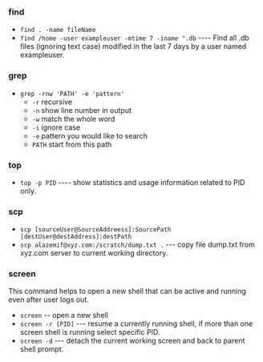 ### find
- `find . -name fileName` 
- `find /home -user exampleuser -mtime 7 -iname ".db`   ---- Find all .db files (ignoring text case) modified in the last 7 days by a user named exampleuser.
### grep
- `grep -rnw 'PATH' -e 'pattern'`
  - `-r` recursive 
  - `-n` show line number in output
  - `-w` match the whole word
  - `-i` ignore case
  - `-e` pattern you would like to search 
  - `PATH` start from this path

### top 
- `top -p PID`  ---- show statistics and usage information related to PID only. 
### scp 
- `scp [sourceUser@SourceAddreess]:SourcePath [destUser@destAddress]:destPath` 
- `scp alazemif@xyz.com:/scratch/dump.txt .` --- copy file dump.txt from xyz.com server to current working directory. 
### screen 
This command helps to open a new shell that can be active and running even after user logs out. 
- `screen` -- open a new shell
- `screen -r [PID]` --- resume a currently running shell, if more than one screen shell is running select specific PID. 
- `screen -d` --- detach the current working screen and back to parent shell prompt. 

